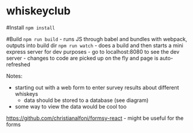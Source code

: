 # whiskeyclub

#Install
`npm install`

#Build
`npm run build` - runs JS through babel and bundles with webpack, outputs into build dir
`npm run watch` - does a build and then starts a mini express server for dev purposes
    - go to localhost:8080 to see the dev server
    - changes to code are picked up on the fly and page is auto-refreshed

Notes:
- starting out with a web form to enter survey results about different whiskeys
    - data should be stored to a database (see diagram)
- some way to view the data would be cool too

https://github.com/christianalfoni/formsy-react
    - might be useful for the forms
